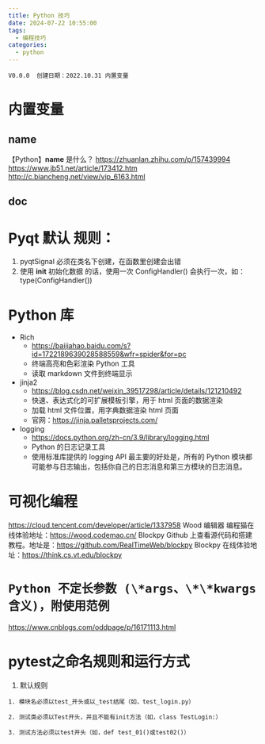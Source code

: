 ```yaml
---
title: Python 技巧
date: 2024-07-22 10:55:00
tags:
  - 编程技巧
categories:
  - python
---
```


```
V0.0.0  创建日期：2022.10.31 内置变量
```

# 内置变量

## **name**

【Python】**name** 是什么？
https://zhuanlan.zhihu.com/p/157439994
https://www.jb51.net/article/173412.htm
http://c.biancheng.net/view/vip_6163.html

## **doc**

# Pyqt 默认 规则：

1. pyqtSignal 必须在类名下创建，在函数里创建会出错
2. 使用 **init** 初始化数据 的话，使用一次 ConfigHandler() 会执行一次，如：type(ConfigHandler())

# Python 库

- Rich
  - https://baijiahao.baidu.com/s?id=1722189639028588559&wfr=spider&for=pc
  - 终端高亮和色彩渲染 Python 工具
  - 读取 markdown 文件到终端显示
- jinja2
  - https://blog.csdn.net/weixin_39517298/article/details/121210492
  - 快速、表达式化的可扩展模板引擎，用于 html 页面的数据渲染
  - 加载 html 文件位置，用字典数据渲染 html 页面
  - 官网：https://jinja.palletsprojects.com/
- logging
  - https://docs.python.org/zh-cn/3.9/library/logging.html
  - Python 的日志记录工具
  - 使用标准库提供的 logging API 最主要的好处是，所有的 Python 模块都可能参与日志输出，包括你自己的日志消息和第三方模块的日志消息。

# 可视化编程

https://cloud.tencent.com/developer/article/1337958
Wood 编辑器
编程猫在线体验地址：https://wood.codemao.cn/
Blockpy
Github 上查看源代码和搭建教程。地址是：https://github.com/RealTimeWeb/blockpy
Blockpy 在线体验地址：https://think.cs.vt.edu/blockpy

# `Python 不定长参数 (\*args、\*\*kwargs 含义)，附使用范例`

https://www.cnblogs.com/oddpage/p/16171113.html


# pytest之命名规则和运行方式

1. 默认规则

```text
1. 模块名必须以test_开头或以_test结尾（如，test_login.py）

2. 测试类必须以Test开头，并且不能有init方法（如，class TestLogin:）

3. 测试方法必须以test开头（如，def test_01()或test02()）
```
